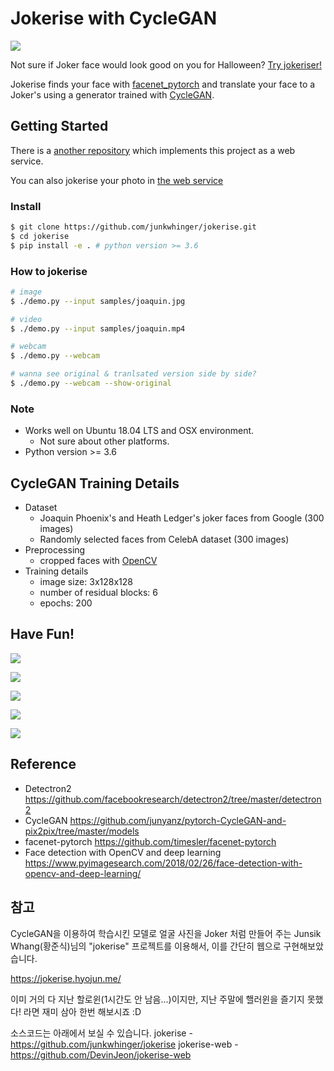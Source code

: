 # Jokerise with CycleGAN

![](translated_samples/joaquin.jpg)

Not sure if Joker face would look good on you for Halloween?
[Try jokeriser!](https://jokerise.hyojun.me)

Jokerise finds your face with [facenet_pytorch](https://github.com/timesler/facenet-pytorch)
and translate your face to a Joker's using a generator trained with [CycleGAN](https://arxiv.org/pdf/1703.10593.pdf).

## Getting Started

There is a [another repository](https://github.com/devinjeon/jokerise-web)
which implements this project as a web service.

You can also jokerise your photo in [the web service](https://jokerise.hyojun.me)

### Install

```bash
$ git clone https://github.com/junkwhinger/jokerise.git
$ cd jokerise
$ pip install -e . # python version >= 3.6
```

### How to jokerise

```bash
# image
$ ./demo.py --input samples/joaquin.jpg

# video
$ ./demo.py --input samples/joaquin.mp4

# webcam
$ ./demo.py --webcam

# wanna see original & tranlsated version side by side?
$ ./demo.py --webcam --show-original
```

### Note

- Works well on Ubuntu 18.04 LTS and OSX environment.
  - Not sure about other platforms.
- Python version >= 3.6

## CycleGAN Training Details

- Dataset
  - Joaquin Phoenix's and Heath Ledger's joker faces from Google (300 images)
  - Randomly selected faces from CelebA dataset (300 images)
- Preprocessing
  - cropped faces with [OpenCV](https://www.pyimagesearch.com/2018/02/26/face-detection-with-opencv-and-deep-learning/)
- Training details
  - image size: 3x128x128
  - number of residual blocks: 6
  - epochs: 200

## Have Fun!

![](translated_samples/joaquin.jpg)

![](translated_samples/joaquin2.jpg)

![](translated_samples/lady.jpg)

![](translated_samples/kim.jpg)

![](translated_samples/joaquin.gif)

## Reference

- Detectron2 https://github.com/facebookresearch/detectron2/tree/master/detectron2
- CycleGAN https://github.com/junyanz/pytorch-CycleGAN-and-pix2pix/tree/master/models
- facenet-pytorch https://github.com/timesler/facenet-pytorch
- Face detection with OpenCV and deep learning https://www.pyimagesearch.com/2018/02/26/face-detection-with-opencv-and-deep-learning/

## 참고

CycleGAN을 이용하여 학습시킨 모델로 얼굴 사진을 Joker 처럼 만들어 주는 Junsik Whang(황준식)님의 "jokerise" 프로젝트를 이용해서, 이를 간단히 웹으로 구현해보았습니다.

https://jokerise.hyojun.me/

이미 거의 다 지난 할로윈(1시간도 안 남음...)이지만, 지난 주말에 핼러윈을 즐기지 못했다! 라면 재미 삼아 한번 해보시죠 :D

소스코드는 아래에서 보실 수 있습니다.
jokerise - https://github.com/junkwhinger/jokerise
jokerise-web - https://github.com/DevinJeon/jokerise-web
